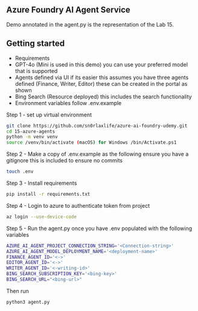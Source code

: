 ## Azure Foundry AI Agent Service ##
Demo annotated in the agent.py is the representation of the Lab 15.

## Getting started ##
- Requirements
- GPT-4o (Mini is used in this demo) you can use your preferred model that is supported
- Agents defined via UI if its easier this assumes you have three agents defined (Finance, Writer, Editor) these can be created in the portal as shown
- Bing Search (Resource deployed) this includes the search functionality
- Environment variables follow .env.example

Step 1 - set up virtual environment
```bash
git clone https://github.com/sn0rlaxlife/azure-ai-foundry-udemy.git
cd 15-azure-agents
python -m venv venv
source /venv/bin/activate (macOS) for Windows /bin/Activate.ps1
```

Step 2 - Make a copy of .env.example as the following ensure you have a gitignore this is included to ensure no commits
```bash
touch .env
```

Step 3 - Install requirements
```bash
pip install -r requirements.txt
```

Step 4 - Login to azure to authenticate token from project
```bash
az login --use-device-code
```

Step 5 - Run the agent.py once you have .env populated with the following variables
```bash
AZURE_AI_AGENT_PROJECT_CONNECTION_STRING='<Connection-string>'
AZURE_AI_AGENT_MODEL_DEPLOYMENT_NAME='<deployment-name>'
FINANCE_AGENT_ID='<->'
EDITOR_AGENT_ID='<->'
WRITER_AGENT_ID='<-writing-id>'
BING_SEARCH_SUBSCRIPTION_KEY='<bing-key>'
BING_SEARCH_URL="<bing-url>"
```

Then run
```bash
python3 agent.py
```
